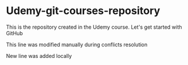 # Udemy-git-courses-repository

This is the repository created in the Udemy course. Let's get started with GitHub

This line was modified manually during conflicts resolution

New line was added locally
